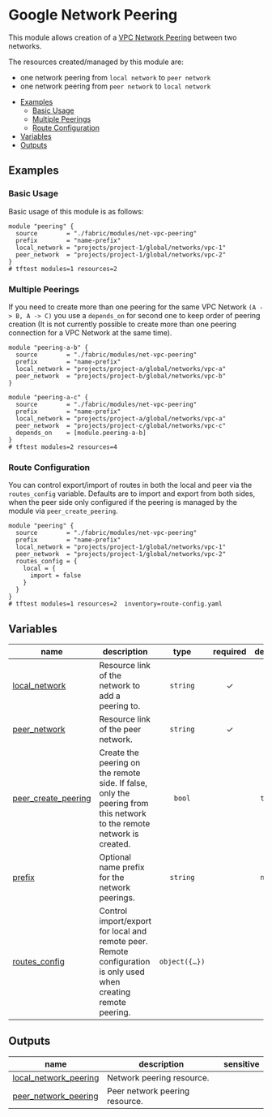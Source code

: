 # Google Network Peering

This module allows creation of a [VPC Network Peering](https://cloud.google.com/vpc/docs/vpc-peering) between two networks.

The resources created/managed by this module are:

- one network peering from `local network` to `peer network`
- one network peering from `peer network` to `local network`

<!-- BEGIN TOC -->
- [Examples](#examples)
  - [Basic Usage](#basic-usage)
  - [Multiple Peerings](#multiple-peerings)
  - [Route Configuration](#route-configuration)
- [Variables](#variables)
- [Outputs](#outputs)
<!-- END TOC -->

## Examples

### Basic Usage

Basic usage of this module is as follows:

```hcl
module "peering" {
  source        = "./fabric/modules/net-vpc-peering"
  prefix        = "name-prefix"
  local_network = "projects/project-1/global/networks/vpc-1"
  peer_network  = "projects/project-1/global/networks/vpc-2"
}
# tftest modules=1 resources=2
```

### Multiple Peerings

If you need to create more than one peering for the same VPC Network `(A -> B, A -> C)` you use a `depends_on` for second one to keep order of peering creation (It is not currently possible to create more than one peering connection for a VPC Network at the same time).

```hcl
module "peering-a-b" {
  source        = "./fabric/modules/net-vpc-peering"
  prefix        = "name-prefix"
  local_network = "projects/project-a/global/networks/vpc-a"
  peer_network  = "projects/project-b/global/networks/vpc-b"
}

module "peering-a-c" {
  source        = "./fabric/modules/net-vpc-peering"
  prefix        = "name-prefix"
  local_network = "projects/project-a/global/networks/vpc-a"
  peer_network  = "projects/project-c/global/networks/vpc-c"
  depends_on    = [module.peering-a-b]
}
# tftest modules=2 resources=4
```

### Route Configuration

You can control export/import of routes in both the local and peer via the `routes_config` variable. Defaults are to import and export from both sides, when the peer side only configured if the peering is managed by the module via `peer_create_peering`.

```hcl
module "peering" {
  source        = "./fabric/modules/net-vpc-peering"
  prefix        = "name-prefix"
  local_network = "projects/project-1/global/networks/vpc-1"
  peer_network  = "projects/project-1/global/networks/vpc-2"
  routes_config = {
    local = {
      import = false
    }
  }
}
# tftest modules=1 resources=2  inventory=route-config.yaml
```
<!-- BEGIN TFDOC -->
## Variables

| name | description | type | required | default |
|---|---|:---:|:---:|:---:|
| [local_network](variables.tf#L17) | Resource link of the network to add a peering to. | <code>string</code> | ✓ |  |
| [peer_network](variables.tf#L28) | Resource link of the peer network. | <code>string</code> | ✓ |  |
| [peer_create_peering](variables.tf#L22) | Create the peering on the remote side. If false, only the peering from this network to the remote network is created. | <code>bool</code> |  | <code>true</code> |
| [prefix](variables.tf#L33) | Optional name prefix for the network peerings. | <code>string</code> |  | <code>null</code> |
| [routes_config](variables.tf#L43) | Control import/export for local and remote peer. Remote configuration is only used when creating remote peering. | <code title="object&#40;&#123;&#10;  local &#61; optional&#40;object&#40;&#123;&#10;    export        &#61; optional&#40;bool, true&#41;&#10;    import        &#61; optional&#40;bool, true&#41;&#10;    public_export &#61; optional&#40;bool&#41;&#10;    public_import &#61; optional&#40;bool&#41;&#10;  &#125;&#41;, &#123;&#125;&#41;&#10;  peer &#61; optional&#40;object&#40;&#123;&#10;    export        &#61; optional&#40;bool, true&#41;&#10;    import        &#61; optional&#40;bool, true&#41;&#10;    public_export &#61; optional&#40;bool&#41;&#10;    public_import &#61; optional&#40;bool&#41;&#10;  &#125;&#41;, &#123;&#125;&#41;&#10;&#125;&#41;">object&#40;&#123;&#8230;&#125;&#41;</code> |  | <code>&#123;&#125;</code> |

## Outputs

| name | description | sensitive |
|---|---|:---:|
| [local_network_peering](outputs.tf#L17) | Network peering resource. |  |
| [peer_network_peering](outputs.tf#L22) | Peer network peering resource. |  |
<!-- END TFDOC -->
